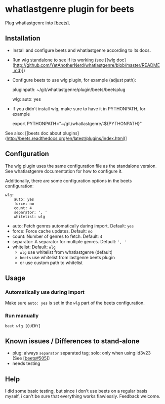 # whatlastgenre plugin for beets

Plug whatlastgenre into [[beets](http://github.com/sampsyo/beets)].


## Installation

* Install and configure beets and whatlastgenre according to its docs.
* Run wlg standalone to see if its working (see [[wlg doc]
(http://github.com/YetAnotherNerd/whatlastgenre/blob/master/README.md)])
* Configure beets to use wlg plugin, for example (adjust path):

    pluginpath:
        ~/git/whatlastgenre/plugin/beets/beetsplug

    wlg:
        auto: yes

* If you didn't install wlg, make sure to have it in PYTHONPATH, for example

    export PYTHONPATH="~/git/whatlastgenre/:${PYTHONPATH}"

See also: [[beets doc about plugins]
(http://beets.readthedocs.org/en/latest/plugins/index.html)]


## Configuration

The wlg plugin uses the same configuration file as the standalone version.
See whatlastgenre documentation for how to configure it.

Additionally, there are some configuration options in the beets configuration:

    wlg:
        auto: yes
        force: no
        count: 4
        separator: ', '
        whitelist: wlg

* auto: Fetch genres automatically during import. Default: `yes`
* force: Force cache updates. Default: `no`
* count: Number of genres to fetch. Default: `4`
* separator: A separator for multiple genres. Default: `', '`
* whitelist: Default: `wlg`
    * `wlg` use whitelist from whatlastgenre (default)
    * `beets` use whitelist from lastgenre beets plugin
    * or use custom path to whitelist


## Usage

### Automatically use during import
Make sure `auto: yes` is set in the `wlg` part of the beets configuration.

### Run manually
    beet wlg [QUERY]


## Known issues / Differences to stand-alone

* plug: always `separator` separated tag; solo: only when using id3v23
(See [[beets#505](http://github.com/sampsyo/beets/issues/505)])
* needs testing


## Help

I did some basic testing, but since i don't use beets on a regular basis myself,
i can't be sure that everything works flawlessly. Feedback welcome.
